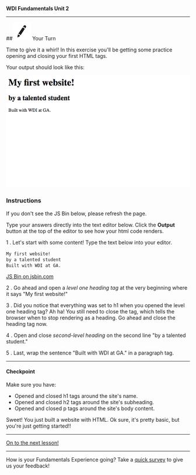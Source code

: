 **WDI Fundamentals Unit 2**

---

##![Your Turn](../assets/exercise.png) Your Turn

Time to give it a whirl! In this exercise you'll be getting some practice opening and closing your first HTML tags.

Your output should look like this:

![](../assets/elkwebdesign/tags.png)

### Instructions
If you don't see the JS Bin below, please refresh the page.

Type your answers directly into the text editor below. Click the **Output** button at the top of the editor to see how your html code renders.

1 . Let's start with some content! Type the text below into your editor.

```
My first website!
by a talented student
Built with WDI at GA.
```

<a class="jsbin-embed" href="http://jsbin.com/xuhubej/embed?html&height=600px">JS Bin on jsbin.com</a><script src="http://static.jsbin.com/js/embed.min.js?3.37.0"></script>

2 . Go ahead and open a *level one heading tag* at the very beginning where it says "My first website!"

3 . Did you notice that everything was set to h1 when you opened the level one heading tag? Ah ha! You still need to close the tag, which tells the browser when to stop rendering as a heading. Go ahead and close the heading tag now.

4 . Open and close *second-level heading* on the second line "by a talented student."

5 . Last, wrap the sentence "Built with WDI at GA." in a paragraph tag.


---

#### Checkpoint

Make sure you have:
- Opened and closed h1 tags around the site's name.
- Opened and closed h2 tags around the site's subheading.
- Opened and closed p tags around the site's body content.


Sweet! You just built a website with HTML. Ok sure, it's pretty basic, but you're just getting started!!

----
[On to the next lesson!](04_lesson.md)

---
How is your Fundamentals Experience going? Take a [quick survey](../feedback.md) to give us your feedback!
